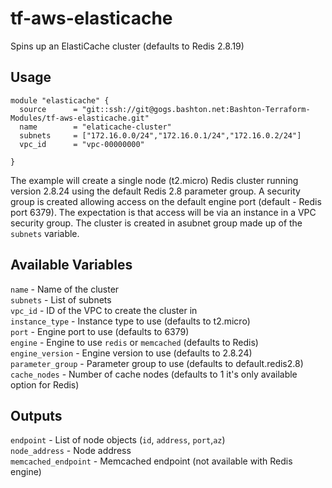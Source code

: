 # tf-aws-elasticache

Spins up an ElastiCache cluster (defaults to Redis 2.8.19)

## Usage

```
module "elasticache" {
  source      = "git::ssh://git@gogs.bashton.net:Bashton-Terraform-Modules/tf-aws-elasticache.git"
  name        = "elaticache-cluster"
  subnets     = ["172.16.0.0/24","172.16.0.1/24","172.16.0.2/24"]
  vpc_id      = "vpc-00000000"

}
```

The example will create a single node (t2.micro) Redis cluster running version
2.8.24 using the default Redis 2.8 parameter group. A security group is created
allowing access on the default engine port (default - Redis port 6379). The 
expectation is that access will be via an instance in a VPC security group. 
The cluster is created in asubnet group made up of the `subnets` variable.

## Available Variables
`name` - Name of the cluster  
`subnets` - List of subnets   
`vpc_id` - ID of the VPC to create the cluster in  
`instance_type` - Instance type to use (defaults to t2.micro)  
`port` - Engine port to use (defaults to 6379)  
`engine` - Engine to use `redis` or `memcached` (defaults to Redis)  
`engine_version` - Engine version to use (defaults to 2.8.24)  
`parameter_group` - Parameter group to use (defaults to default.redis2.8)  
`cache_nodes` - Number of cache nodes (defaults to 1 it's only available option
for Redis)  

## Outputs  
`endpoint` - List of node objects (`id`, `address`, `port`,`az`)  
`node_address` - Node address  
`memcached_endpoint` - Memcached endpoint (not available with Redis engine)  
